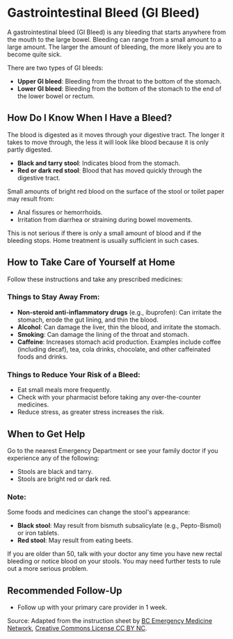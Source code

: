 # Gastrointestinal Bleed (GI Bleed)

A gastrointestinal bleed (GI Bleed) is any bleeding that starts anywhere from the mouth to the large bowel. Bleeding can range from a small amount to a large amount. The larger the amount of bleeding, the more likely you are to become quite sick.

There are two types of GI bleeds:
- **Upper GI bleed**: Bleeding from the throat to the bottom of the stomach.
- **Lower GI bleed**: Bleeding from the bottom of the stomach to the end of the lower bowel or rectum.

## How Do I Know When I Have a Bleed?

The blood is digested as it moves through your digestive tract. The longer it takes to move through, the less it will look like blood because it is only partly digested. 

- **Black and tarry stool**: Indicates blood from the stomach.
- **Red or dark red stool**: Blood that has moved quickly through the digestive tract.

Small amounts of bright red blood on the surface of the stool or toilet paper may result from:
- Anal fissures or hemorrhoids.
- Irritation from diarrhea or straining during bowel movements.

This is not serious if there is only a small amount of blood and if the bleeding stops. Home treatment is usually sufficient in such cases.

## How to Take Care of Yourself at Home

Follow these instructions and take any prescribed medicines:

### Things to Stay Away From:
- **Non-steroid anti-inflammatory drugs** (e.g., ibuprofen): Can irritate the stomach, erode the gut lining, and thin the blood.
- **Alcohol**: Can damage the liver, thin the blood, and irritate the stomach.
- **Smoking**: Can damage the lining of the throat and stomach.
- **Caffeine**: Increases stomach acid production. Examples include coffee (including decaf), tea, cola drinks, chocolate, and other caffeinated foods and drinks.

### Things to Reduce Your Risk of a Bleed:
- Eat small meals more frequently.
- Check with your pharmacist before taking any over-the-counter medicines.
- Reduce stress, as greater stress increases the risk.

## When to Get Help

Go to the nearest Emergency Department or see your family doctor if you experience any of the following:
- Stools are black and tarry.
- Stools are bright red or dark red.

### Note:
Some foods and medicines can change the stool's appearance:
- **Black stool**: May result from bismuth subsalicylate (e.g., Pepto-Bismol) or iron tablets.
- **Red stool**: May result from eating beets.

If you are older than 50, talk with your doctor any time you have new rectal bleeding or notice blood on your stools. You may need further tests to rule out a more serious problem.

## Recommended Follow-Up

- Follow up with your primary care provider in 1 week.

Source: Adapted from the instruction sheet by [BC Emergency Medicine Network](http://www.bcemn.ca/clinical_resource/gastrointestinal-bleed/), [Creative Commons License CC BY NC](https://creativecommons.org/licenses/by-nc/4.0/deed.en).
